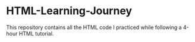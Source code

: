 # HTML-Learning-Journey
This repository contains all the HTML code I practiced while following a 4-hour HTML tutorial.
